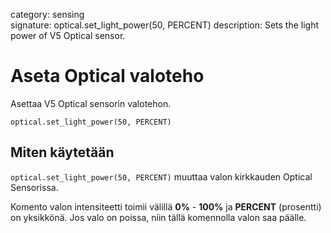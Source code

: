 category: sensing  
signature: optical.set_light_power(50, PERCENT)
description: Sets the light power of V5 Optical sensor.


# Aseta Optical valoteho

Asettaa V5 Optical sensorin valotehon.

```don
optical.set_light_power(50, PERCENT)
```

## Miten käytetään

`optical.set_light_power(50, PERCENT)` muuttaa valon kirkkauden Optical Sensorissa. 

Komento valon intensiteetti toimii välillä **0%** - **100%** ja **PERCENT** (prosentti) on yksikkönä. Jos valo on poissa, niin tällä komennolla valon saa päälle.


<advanced>
</advanced>